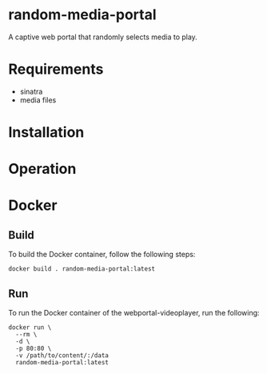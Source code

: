 # random-media-portal

A captive web portal that randomly selects media to play.

# Requirements

* sinatra
* media files

# Installation

# Operation

# Docker

## Build

To build the Docker container, follow the following steps:

```
docker build . random-media-portal:latest
```

## Run

To run the Docker container of the webportal-videoplayer, run the following:

```
docker run \
  --rm \
  -d \
  -p 80:80 \
  -v /path/to/content/:/data
  random-media-portal:latest
```
